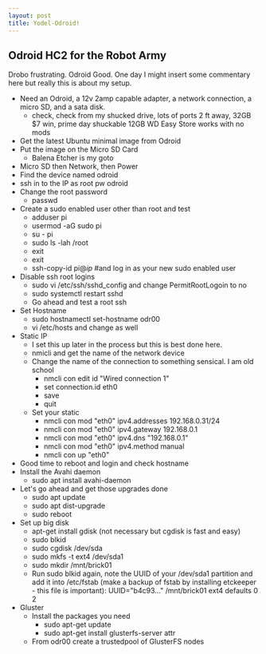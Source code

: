 ```yaml
---
layout: post
title: Yodel-Odroid!
---
```


## Odroid HC2 for the Robot Army

Drobo frustrating. Odroid Good. One day I might insert some commentary here but really this is about my setup.

- Need an Odroid, a 12v 2amp capable adapter, a network connection, a micro SD, and a sata disk.
  - check, check from my shucked drive, lots of ports 2 ft away, 32GB $7 win, prime day shuckable 12GB WD Easy Store works with no mods
- Get the latest Ubuntu minimal image from Odroid
- Put the image on the Micro SD Card
  - Balena Etcher is my goto
- Micro SD then Network, then Power
- Find the device named odroid
- ssh in to the IP as root pw odroid
- Change the root password
  - passwd
- Create a sudo enabled user other than root and test
  - adduser pi
  - usermod -aG sudo pi
  - su - pi
  - sudo ls -lah /root
  - exit
  - exit
  - ssh-copy-id pi@*ip* #and log in as your new sudo enabled user
- Disable ssh root logins
  - sudo vi /etc/ssh/sshd_config and change PermitRootLogoin to no
  - sudo systemctl restart sshd
  - Go ahead and test a root ssh
- Set Hostname
  - sudo hostnamectl set-hostname odr00
  - vi /etc/hosts and change as well
- Static IP
  - I set this up later in the process but this is best done here.
  - nmicli and get the name of the network device
  - Change the name of the connection to something sensical. I am old school
    - nmcli con edit id "Wired connection 1"
    - set connection.id eth0
    - save
    - quit
  - Set your static
    - nmcli con mod "eth0" ipv4.addresses 192.168.0.31/24
    - nmcli con mod "eth0" ipv4.gateway 192.168.0.1
    - nmcli con mod "eth0" ipv4.dns "192.168.0.1"
    - nmcli con mod "eth0" ipv4.method manual
    - nmcli con up "eth0"
- Good time to reboot and login and check hostname
- Install the Avahi daemon
  - sudo apt install avahi-daemon
- Let's go ahead and get those upgrades done
  - sudo apt update
  - sudo apt dist-upgrade
  - sudo reboot
- Set up big disk
  - apt-get install gdisk (not necessary but cgdisk is fast and easy)
  - sudo blkid
  - sudo cgdisk /dev/sda
  - sudo mkfs -t ext4 /dev/sda1
  - sudo mkdir /mnt/brick01
  - Run sudo blkid again, note the UUID of your /dev/sda1 partition and add it into /etc/fstab (make a backup of fstab by installing etckeeper - this file is important): UUID="b4c93..."  /mnt/brick01  ext4  defaults  0  2
- Gluster
  - Install the packages you need
    - sudo apt-get update
    - sudo apt-get install glusterfs-server attr
  - From odr00 create a trustedpool of GlusterFS nodes
